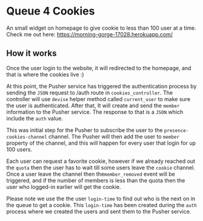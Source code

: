 # Queue 4 Cookies
An small widget on homepage to give cookie to less than 100 user at a time.
Check me out here: https://morning-gorge-17028.herokuapp.com/

## How it works
Once the user login to the website, it will redirected to the homepage, and that is where the cookies live :)

At this point, the Pusher service has triggered the authentication process by sending the `JSON` request to /auth route in `cookies_controller`. The controller will use `devise` helper method called `current_user` to make sure the user is authenticated. After that, It will create and send the `member` information to the Pusher service. The response to that is a `JSON` which include the `auth` value.

This was initial step for the Pusher to subscribe the user to the `presence-cookies-channel` channel. The Pusher will then add the user to `member` property of the channel, and this will happen for every user that login for up 100 users.

Each user can request a favorite cookie, however if we already reached out the `quota` then the user has to wait till some users leave the `cookie` channel. Once a user leave the channel then the`member_removed` event will be triggered, and if the number of members is less than the quota then the user who logged-in earlier will get the cookie.

Please note we use the the user `login-time` to find out who is the next on in the queue to get a cookie. This `login-time` has been created during the `auth` process where we created the users and sent them to the Pusher service.
